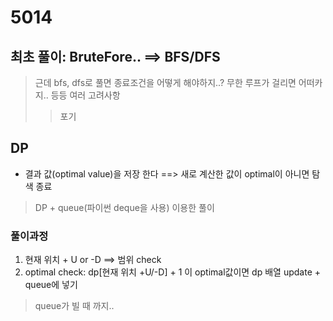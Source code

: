# 5014

## 최초 풀이: BruteFore.. ==> BFS/DFS
> 근데 bfs, dfs로 풀면 종료조건을 어떻게 해야하지..? 무한 루프가 걸리면 어떠카지.. 등등 여러 고려사항
>> 포기

## DP
- 결과 값(optimal value)을 저장 한다 ==> 새로 계산한 값이 optimal이 아니면 탐색 종료

> DP + queue(파이썬 deque을 사용) 이용한 풀이


### 풀이과정 
1. 현재 위치 + U or -D ==> 범위 check
2. optimal check: dp[현재 위치 +U/-D] + 1 이 optimal값이면 dp 배열 update + queue에 넣기
> queue가 빌 때 까지.. 